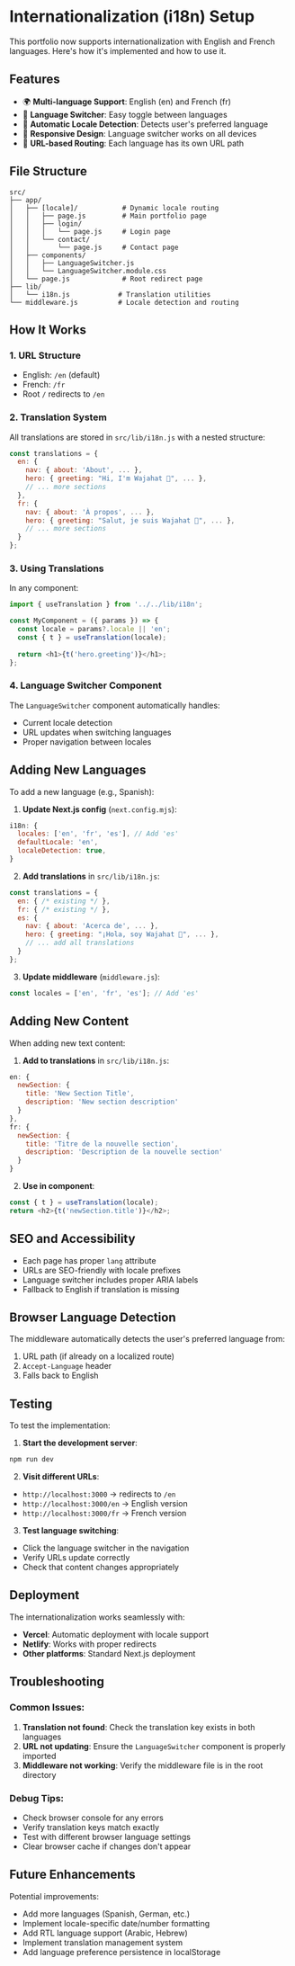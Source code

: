 # Internationalization (i18n) Setup

This portfolio now supports internationalization with English and French languages. Here's how it's implemented and how to use it.

## Features

- 🌍 **Multi-language Support**: English (en) and French (fr)
- 🔄 **Language Switcher**: Easy toggle between languages
- 🧭 **Automatic Locale Detection**: Detects user's preferred language
- 📱 **Responsive Design**: Language switcher works on all devices
- 🔗 **URL-based Routing**: Each language has its own URL path

## File Structure

```
src/
├── app/
│   ├── [locale]/           # Dynamic locale routing
│   │   ├── page.js         # Main portfolio page
│   │   ├── login/
│   │   │   └── page.js     # Login page
│   │   └── contact/
│   │       └── page.js     # Contact page
│   ├── components/
│   │   ├── LanguageSwitcher.js
│   │   └── LanguageSwitcher.module.css
│   └── page.js             # Root redirect page
├── lib/
│   └── i18n.js            # Translation utilities
└── middleware.js          # Locale detection and routing
```

## How It Works

### 1. URL Structure
- English: `/en` (default)
- French: `/fr`
- Root `/` redirects to `/en`

### 2. Translation System
All translations are stored in `src/lib/i18n.js` with a nested structure:

```javascript
const translations = {
  en: {
    nav: { about: 'About', ... },
    hero: { greeting: "Hi, I'm Wajahat 👋", ... },
    // ... more sections
  },
  fr: {
    nav: { about: 'À propos', ... },
    hero: { greeting: "Salut, je suis Wajahat 👋", ... },
    // ... more sections
  }
};
```

### 3. Using Translations

In any component:

```javascript
import { useTranslation } from '../../lib/i18n';

const MyComponent = ({ params }) => {
  const locale = params?.locale || 'en';
  const { t } = useTranslation(locale);
  
  return <h1>{t('hero.greeting')}</h1>;
};
```

### 4. Language Switcher Component

The `LanguageSwitcher` component automatically handles:
- Current locale detection
- URL updates when switching languages
- Proper navigation between locales

## Adding New Languages

To add a new language (e.g., Spanish):

1. **Update Next.js config** (`next.config.mjs`):
```javascript
i18n: {
  locales: ['en', 'fr', 'es'], // Add 'es'
  defaultLocale: 'en',
  localeDetection: true,
}
```

2. **Add translations** in `src/lib/i18n.js`:
```javascript
const translations = {
  en: { /* existing */ },
  fr: { /* existing */ },
  es: {
    nav: { about: 'Acerca de', ... },
    hero: { greeting: "¡Hola, soy Wajahat 👋", ... },
    // ... add all translations
  }
};
```

3. **Update middleware** (`middleware.js`):
```javascript
const locales = ['en', 'fr', 'es']; // Add 'es'
```

## Adding New Content

When adding new text content:

1. **Add to translations** in `src/lib/i18n.js`:
```javascript
en: {
  newSection: {
    title: 'New Section Title',
    description: 'New section description'
  }
},
fr: {
  newSection: {
    title: 'Titre de la nouvelle section',
    description: 'Description de la nouvelle section'
  }
}
```

2. **Use in component**:
```javascript
const { t } = useTranslation(locale);
return <h2>{t('newSection.title')}</h2>;
```

## SEO and Accessibility

- Each page has proper `lang` attribute
- URLs are SEO-friendly with locale prefixes
- Language switcher includes proper ARIA labels
- Fallback to English if translation is missing

## Browser Language Detection

The middleware automatically detects the user's preferred language from:
1. URL path (if already on a localized route)
2. `Accept-Language` header
3. Falls back to English

## Testing

To test the implementation:

1. **Start the development server**:
```bash
npm run dev
```

2. **Visit different URLs**:
- `http://localhost:3000` → redirects to `/en`
- `http://localhost:3000/en` → English version
- `http://localhost:3000/fr` → French version

3. **Test language switching**:
- Click the language switcher in the navigation
- Verify URLs update correctly
- Check that content changes appropriately

## Deployment

The internationalization works seamlessly with:
- **Vercel**: Automatic deployment with locale support
- **Netlify**: Works with proper redirects
- **Other platforms**: Standard Next.js deployment

## Troubleshooting

### Common Issues:

1. **Translation not found**: Check the translation key exists in both languages
2. **URL not updating**: Ensure the `LanguageSwitcher` component is properly imported
3. **Middleware not working**: Verify the middleware file is in the root directory

### Debug Tips:

- Check browser console for any errors
- Verify translation keys match exactly
- Test with different browser language settings
- Clear browser cache if changes don't appear

## Future Enhancements

Potential improvements:
- Add more languages (Spanish, German, etc.)
- Implement locale-specific date/number formatting
- Add RTL language support (Arabic, Hebrew)
- Implement translation management system
- Add language preference persistence in localStorage 